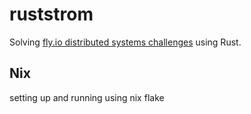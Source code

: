 # ruststrom

Solving [fly.io distributed systems challenges](https://fly.io/dist-sys/) using Rust.

## Nix

setting up and running using nix flake



